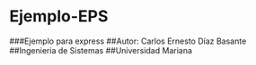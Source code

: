 # Ejemplo-EPS
###Ejemplo para express
##Autor: Carlos Ernesto Díaz Basante
##Ingenieria de Sistemas
##Universidad Mariana
